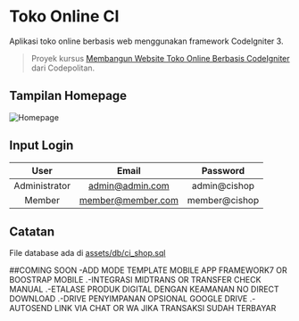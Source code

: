 # Toko Online CI

Aplikasi toko online berbasis web menggunakan framework CodeIgniter 3.

> Proyek kursus [Membangun Website Toko Online Berbasis CodeIgniter](https://codepolitan.com/course/intro/membangun-website-toko-online-berbasis-codeigniter/) dari Codepolitan.

## Tampilan Homepage

<img src="https://i.ibb.co/44TqPrJ/Annotation-2020-04-26-063829.png" alt="Homepage">

## Input Login

|      User     |       Email      	|    Password   |
|:-------------:|:-----------------:|:-------------:|
| Administrator | admin@admin.com  	| admin@cishop	|
| Member        | member@member.com	| member@cishop	|

## Catatan

File database ada di [assets/db/ci_shop.sql](./assets/db/ci_shop.sql)


##COMING SOON
-ADD MODE TEMPLATE MOBILE APP FRAMEWORK7 OR BOOSTRAP MOBILE 
.-INTEGRASI MIDTRANS OR TRANSFER CHECK MANUAL 
.-ETALASE PRODUK DIGITAL DENGAN KEAMANAN NO DIRECT DOWNLOAD 
.-DRIVE PENYIMPANAN OPSIONAL GOOGLE DRIVE 
.-AUTOSEND LINK VIA CHAT OR WA JIKA TRANSAKSI SUDAH TERBAYAR 
